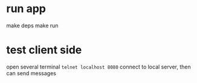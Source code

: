# run app
make deps
make run

# test client side
open several terminal
`telnet localhost 8080` connect to local server, then can send messages